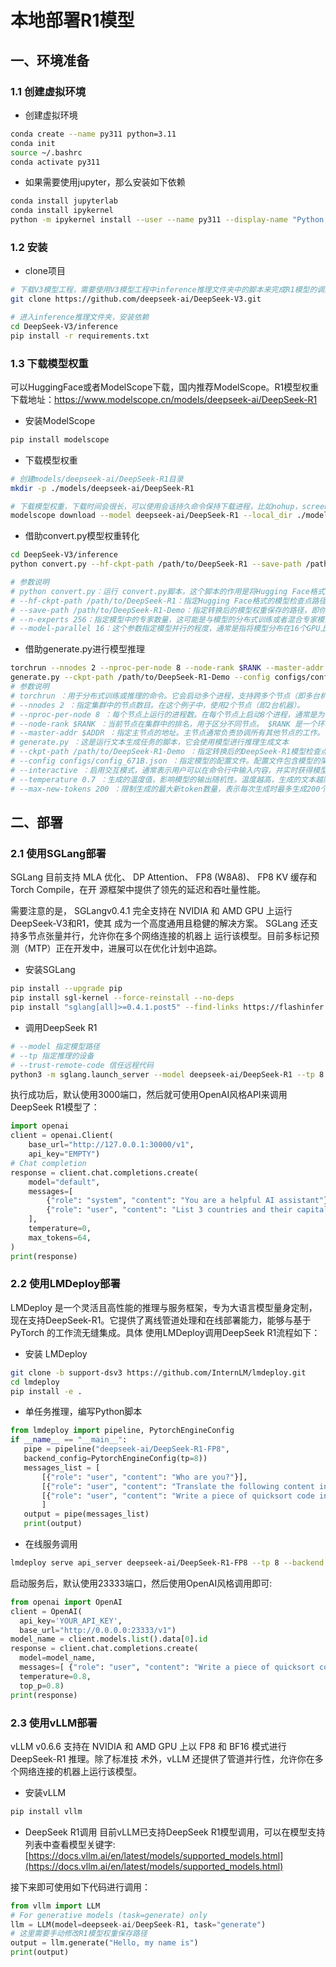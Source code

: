 # 本地部署R1模型

## 一、环境准备
### 1.1 创建虚拟环境
 * 创建虚拟环境
```bash
conda create --name py311 python=3.11
conda init
source ~/.bashrc
conda activate py311
```
 * 如果需要使用jupyter，那么安装如下依赖
 ```bash
 conda install jupyterlab
 conda install ipykernel
 python -m ipykernel install --user --name py311 --display-name "Python 3.11"
 ```

### 1.2 安装
 * clone项目
```bash
# 下载V3模型工程，需要使用V3模型工程中inference推理文件夹中的脚本来完成R1模型的调用(因为R1模型没有单独的脚本，它们的调用方式相同)
git clone https://github.com/deepseek-ai/DeepSeek-V3.git

# 进入inference推理文件夹，安装依赖
cd DeepSeek-V3/inference
pip install -r requirements.txt
```

### 1.3 下载模型权重
可以HuggingFace或者ModelScope下载，国内推荐ModelScope。R1模型权重下载地址：https://www.modelscope.cn/models/deepseek-ai/DeepSeek-R1

 * 安装ModelScope
```bash
pip install modelscope
```

 * 下载模型权重
```bash
# 创建models/deepseek-ai/DeepSeek-R1目录
mkdir -p ./models/deepseek-ai/DeepSeek-R1

# 下载模型权重，下载时间会很长，可以使用会话持久命令保持下载进程，比如nohup，screen等
modelscope download --model deepseek-ai/DeepSeek-R1 --local_dir ./models/deepseek-ai/DeepSeek-R1
```

 * 借助convert.py模型权重转化
 ```bash
 cd DeepSeek-V3/inference
 python convert.py --hf-ckpt-path /path/to/DeepSeek-R1 --save-path /path/to/DeepSeek-R1-Demo --n-experts 256 --model-parallel 16

 # 参数说明
 # python convert.py：运行 convert.py脚本，这个脚本的作用是将Hugging Face格式的模型权重转换为另一个特定的格式
 # --hf-ckpt-path /path/to/DeepSeek-R1：指定Hugging Face格式的模型检查点路径（即模型 文件所在的位置）。在这个例子中是 /path/to/DeepSeek-R1
 # --save-path /path/to/DeepSeek-R1-Demo：指定转换后的模型权重保存的路径，即你想将模型 保存到哪里
 # --n-experts 256：指定模型中的专家数量，这可能是与模型的分布式训练或者混合专家模型 （Mixture of Experts, MoE）相关的参数，设置为256表示该模型将使用256个专家。
 # --model-parallel 16：这个参数指定模型并行的程度，通常是指将模型分布在16个GPU上进行 训练或推理。
 ```


 * 借助generate.py进行模型推理
 ```bash
torchrun --nnodes 2 --nproc-per-node 8 --node-rank $RANK --master-addr $ADDR 
generate.py --ckpt-path /path/to/DeepSeek-R1-Demo --config configs/config_671B.json --interactive --temperature 0.7 --max-new-tokens 200
 # 参数说明
 # torchrun ：用于分布式训练或推理的命令。它会启动多个进程，支持跨多个节点（即多台机器） 运行
 # --nnodes 2 ：指定集群中的节点数目。在这个例子中，使用2个节点（即2台机器）。
 # --nproc-per-node 8 ：每个节点上运行的进程数。在每个节点上启动8个进程，通常是为了充分 利用每个节点上的多个GPU。
 # --node-rank $RANK ：当前节点在集群中的排名，用于区分不同节点。 $RANK 是一个环境变量， 代表当前节点的编号。 
 # --master-addr $ADDR ：指定主节点的地址。主节点通常负责协调所有其他节点的工作。 $ADDR 是一个环境变量，表示主节点的IP地址或主机名。
 # generate.py ：这是运行文本生成任务的脚本，它会使用模型进行推理生成文本
 # --ckpt-path /path/to/DeepSeek-R1-Demo ：指定转换后的DeepSeek-R1模型检查点路径。这 个路径是你之前在转换步骤中保存的模型文件。
 # --config configs/config_671B.json ：指定模型的配置文件。配置文件包含模型的架构、超参 数等信息。在这个例子中，配置文件是 configs/config_671B.json。
 # --interactive ：启用交互模式，通常表示用户可以在命令行中输入内容，并实时获得模型的响 应。
 # --temperature 0.7 ：生成的温度值，影响模型的输出随机性。温度越高，生成的文本越随机； 温度越低，生成的文本越确定。 0.7通常意味着适度的随机性。
 # --max-new-tokens 200 ：限制生成的最大新token数量，表示每次生成时最多生成200个新的词 元。
 ```

## 二、部署
### 2.1 使用SGLang部署
SGLang 目前支持 MLA 优化、 DP Attention、 FP8 (W8A8)、 FP8 KV 缓存和 Torch Compile，在开 源框架中提供了领先的延迟和吞吐量性能。

需要注意的是， SGLangv0.4.1 完全支持在 NVIDIA 和 AMD GPU 上运行 DeepSeek-V3和R1，使其 成为一个高度通用且稳健的解决方案。 SGLang 还支持多节点张量并行，允许你在多个网络连接的机器上 运行该模型。目前多标记预测（MTP）正在开发中，进展可以在优化计划中追踪。

 * 安装SGLang
```bash
pip install --upgrade pip
pip install sgl-kernel --force-reinstall --no-deps
pip install "sglang[all]>=0.4.1.post5" --find-links https://flashinfer.ai/whl/cu124/torch2.4/flashinfer
```
 
 * 调用DeepSeek R1
```bash
# --model 指定模型路径
# --tp 指定推理的设备
# --trust-remote-code 信任远程代码
python3 -m sglang.launch_server --model deepseek-ai/DeepSeek-R1 --tp 8 --trust-remote-code
```
执行成功后，默认使用3000端口，然后就可使用OpenAI风格API来调用DeepSeek R1模型了：
```python
import openai
client = openai.Client( 
    base_url="http://127.0.0.1:30000/v1", 
    api_key="EMPTY")
# Chat completion
response = client.chat.completions.create(
    model="default",
    messages=[ 
        {"role": "system", "content": "You are a helpful AI assistant"},
        {"role": "user", "content": "List 3 countries and their capitals."},
    ], 
    temperature=0, 
    max_tokens=64, 
)
print(response)
```

### 2.2 使用LMDeploy部署
LMDeploy 是一个灵活且高性能的推理与服务框架，专为大语言模型量身定制，现在支持DeepSeek-R1。它提供了离线管道处理和在线部署能力，能够与基于 PyTorch 的工作流无缝集成。具体 使用LMDeploy调用DeepSeek R1流程如下：

 * 安装 LMDeploy
 ```bash
 git clone -b support-dsv3 https://github.com/InternLM/lmdeploy.git 
 cd lmdeploy
 pip install -e .
 ```

 * 单任务推理，编写Python脚本
 ```python
 from lmdeploy import pipeline, PytorchEngineConfig
 if __name__ == "__main__":
    pipe = pipeline("deepseek-ai/DeepSeek-R1-FP8", 
    backend_config=PytorchEngineConfig(tp=8)) 
    messages_list = [ 
        [{"role": "user", "content": "Who are you?"}], 
        [{"role": "user", "content": "Translate the following content into Chinese directly: DeepSeek-V3 adopts innovative architectures to guarantee economical training and efficient inference."}],
        [{"role": "user", "content": "Write a piece of quicksort code in C++."}], 
        ] 
    output = pipe(messages_list) 
    print(output)
 ```

  * 在线服务调用
  ```bash
  lmdeploy serve api_server deepseek-ai/DeepSeek-R1-FP8 --tp 8 --backend pytorch
  ```
  启动服务后，默认使用23333端口，然后使用OpenAI风格调用即可:
  ```python
  from openai import OpenAI 
  client = OpenAI( 
    api_key='YOUR_API_KEY', 
    base_url="http://0.0.0.0:23333/v1")
  model_name = client.models.list().data[0].id 
  response = client.chat.completions.create( 
    model=model_name, 
    messages=[ {"role": "user", "content": "Write a piece of quicksort code in C++."} ], 
    temperature=0.8, 
    top_p=0.8)
  print(response)
  ```

### 2.3 使用vLLM部署
vLLM v0.6.6 支持在 NVIDIA 和 AMD GPU 上以 FP8 和 BF16 模式进行 DeepSeek-R1 推理。除了标准技 术外，vLLM 还提供了管道并行性，允许你在多个网络连接的机器上运行该模型。

 * 安装vLLM
 ```bash
 pip install vllm
 ```

 * DeepSeek R1调用
 目前vLLM已支持DeepSeek R1模型调用，可以在模型支持列表中查看模型关键字: [https://docs.vllm.ai/en/latest/models/supported_models.html](https://docs.vllm.ai/en/latest/models/supported_models.html)

 接下来即可使用如下代码进行调用：
 ```python
 from vllm import LLM
 # For generative models (task=generate) only
 llm = LLM(model=deepseek-ai/DeepSeek-R1, task="generate") 
 # 这里需要手动修改R1模型权重保存路径
 output = llm.generate("Hello, my name is") 
 print(output)
 ```